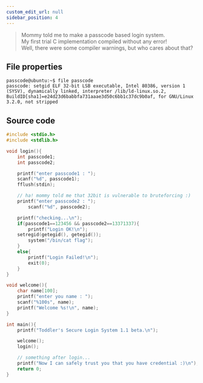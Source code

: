 ```yaml
---
custom_edit_url: null
sidebar_position: 4
---
```


> Mommy told me to make a passcode based login system.\
> My first trial C implementation compiled without any error!\
> Well, there were some compiler warnings, but who cares about that?

## File properties

```
passcode@ubuntu:~$ file passcode
passcode: setgid ELF 32-bit LSB executable, Intel 80386, version 1 (SYSV), dynamically linked, interpreter /lib/ld-linux.so.2, BuildID[sha1]=e24d23d6babbfa731aaae3d50c6bb1c37dc9b0af, for GNU/Linux 3.2.0, not stripped
```

## Source code

```c title="passcode.c"
#include <stdio.h>
#include <stdlib.h>

void login(){
    int passcode1;
    int passcode2;

    printf("enter passcode1 : ");
    scanf("%d", passcode1);
    fflush(stdin);

    // ha! mommy told me that 32bit is vulnerable to bruteforcing :)
    printf("enter passcode2 : ");
        scanf("%d", passcode2);

    printf("checking...\n");
    if(passcode1==123456 && passcode2==13371337){
        printf("Login OK!\n");
    setregid(getegid(), getegid());
        system("/bin/cat flag");
    }
    else{
        printf("Login Failed!\n");
        exit(0);
    }
}

void welcome(){
    char name[100];
    printf("enter you name : ");
    scanf("%100s", name);
    printf("Welcome %s!\n", name);
}

int main(){
    printf("Toddler's Secure Login System 1.1 beta.\n");

    welcome();
    login();

    // something after login...
    printf("Now I can safely trust you that you have credential :)\n");
    return 0;
}
```
